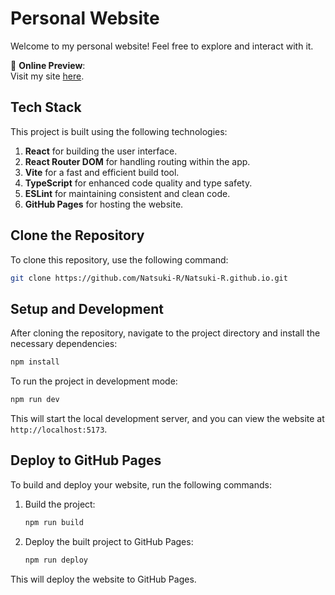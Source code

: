 # Personal Website

Welcome to my personal website! Feel free to explore and interact with it.

🔗 **Online Preview**:  
Visit my site [here](https://natsuki-r.github.io/).

## Tech Stack

This project is built using the following technologies:

1. **React** for building the user interface.
2. **React Router DOM** for handling routing within the app.
3. **Vite** for a fast and efficient build tool.
4. **TypeScript** for enhanced code quality and type safety.
5. **ESLint** for maintaining consistent and clean code.
6. **GitHub Pages** for hosting the website.

## Clone the Repository

To clone this repository, use the following command:

```bash
git clone https://github.com/Natsuki-R/Natsuki-R.github.io.git
```

## Setup and Development

After cloning the repository, navigate to the project directory and install the necessary dependencies:

```bash
npm install
```

To run the project in development mode:

```bash
npm run dev
```

This will start the local development server, and you can view the website at `http://localhost:5173`.

## Deploy to GitHub Pages

To build and deploy your website, run the following commands:

1. Build the project:

   ```bash
   npm run build
   ```

2. Deploy the built project to GitHub Pages:

   ```bash
   npm run deploy
   ```

This will deploy the website to GitHub Pages.

